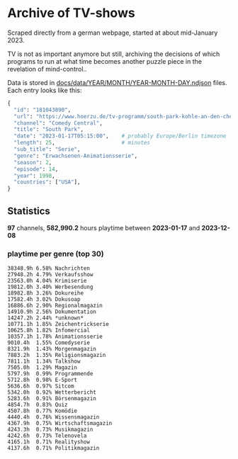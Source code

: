 # Archive of TV-shows

Scraped directly from a german webpage, started at about mid-January 2023.

TV is not as important anymore but still, archiving the decisions of which programs to run at what time
becomes another puzzle piece in the revelation of mind-control.. 

Data is stored in [docs/data/YEAR/MONTH/YEAR-MONTH-DAY.ndjson](docs/data/) files. 
Each entry looks like this:

```python
{
  "id": "181043890", 
  "url": "https://www.hoerzu.de/tv-programm/south-park-kohle-an-den-chefkoch/bid_181043890/", 
  "channel": "Comedy Central", 
  "title": "South Park", 
  "date": "2023-01-17T05:15:00",    # probably Europe/Berlin timezone 
  "length": 25,                     # minutes 
  "sub_title": "Serie", 
  "genre": "Erwachsenen-Animationsserie", 
  "season": 2, 
  "episode": 14, 
  "year": 1998, 
  "countries": ["USA"],
}
```

## Statistics

**97** channels, **582,990.2** hours playtime between **2023-01-17** and **2023-12-08**


### playtime per genre (top 30)

    38348.9h 6.58% Nachrichten
    27948.2h 4.79% Verkaufsshow
    23563.0h 4.04% Krimiserie
    19812.0h 3.40% Werbesendung
    18982.8h 3.26% Dokureihe
    17582.4h 3.02% Dokusoap
    16886.6h 2.90% Regionalmagazin
    14910.9h 2.56% Dokumentation
    14247.2h 2.44% *unknown*
    10771.1h 1.85% Zeichentrickserie
    10625.8h 1.82% Infomercial
    10357.1h 1.78% Animationsserie
    9010.4h  1.55% Comedyserie
    8321.9h  1.43% Morgenmagazin
    7883.2h  1.35% Religionsmagazin
    7811.1h  1.34% Talkshow
    7505.0h  1.29% Magazin
    5797.9h  0.99% Programmende
    5712.8h  0.98% E-Sport
    5636.6h  0.97% Sitcom
    5342.0h  0.92% Wetterbericht
    5283.6h  0.91% Börsenmagazin
    4854.7h  0.83% Quiz
    4507.8h  0.77% Komödie
    4440.4h  0.76% Wissensmagazin
    4367.9h  0.75% Wirtschaftsmagazin
    4243.3h  0.73% Musikmagazin
    4242.6h  0.73% Telenovela
    4165.1h  0.71% Realityshow
    4137.6h  0.71% Politikmagazin
